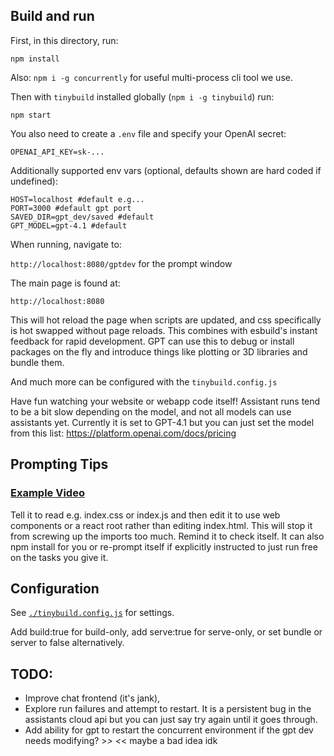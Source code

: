 ## Build and run

First, in this directory, run: 

`npm install`

Also: `npm i -g concurrently` for useful multi-process cli tool we use.

Then with `tinybuild` installed globally (`npm i -g tinybuild`) run: 

`npm start`

You also need to create a `.env` file and specify your OpenAI secret: 
```
OPENAI_API_KEY=sk-...
```
Additionally supported env vars (optional, defaults shown are hard coded if undefined):
```
HOST=localhost #default e.g...
PORT=3000 #default gpt port
SAVED_DIR=gpt_dev/saved #default
GPT_MODEL=gpt-4.1 #default
```
When running, navigate to:

`http://localhost:8080/gptdev` for the prompt window

The main page is found at:

`http://localhost:8080`

This will hot reload the page when scripts are updated, and css specifically is hot swapped without page reloads. This combines with esbuild's instant feedback for rapid development. GPT can use this to debug or install packages on the fly and introduce things like plotting or 3D libraries and bundle them.

And much more can be configured with the `tinybuild.config.js`

Have fun watching your website or webapp code itself! Assistant runs tend to be a bit slow depending on the model, and not all models can use assistants yet. Currently it is set to GPT-4.1 but you can just set the model from this list: https://platform.openai.com/docs/pricing

## Prompting Tips

### [Example Video](https://youtu.be/84Pggzt8A0c)

Tell it to read e.g. index.css or index.js and then edit it to use web components or a react root rather than editing index.html. This will stop it from screwing up the imports too much. Remind it to check itself. It can also npm install for you or re-prompt itself if explicitly instructed to just run free on the tasks you give it.

## Configuration

See [`./tinybuild.config.js`](./tinybuild.config.js) for settings. 

Add build:true for build-only, add serve:true for serve-only, or set bundle or server to false alternatively.

## TODO:

- Improve chat frontend (it's jank), 
- Explore run failures and attempt to restart. It is a persistent bug in the assistants cloud api but you can just say try again until it goes through.
- Add ability for gpt to restart the concurrent environment if the gpt dev needs modifying? >_> <_< maybe a bad idea idk

